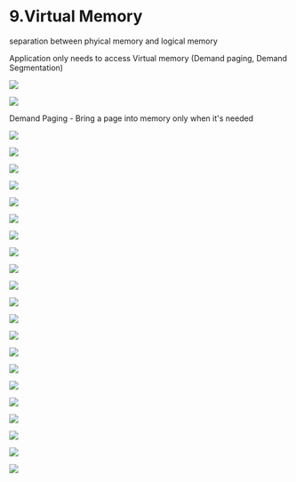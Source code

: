 # 9.Virtual Memory

separation between phyical memory and logical memory 

Application only needs to access Virtual memory \(Demand paging, Demand Segmentation\)

![](../.gitbook/assets/image%20%28118%29.png)



![](../.gitbook/assets/image%20%28101%29.png)



Demand Paging - Bring a page into memory only when it's needed

![](../.gitbook/assets/image%20%2849%29.png)

![](../.gitbook/assets/image%20%2835%29.png)

![](../.gitbook/assets/image%20%2879%29.png)

![](../.gitbook/assets/image%20%28137%29.png)

![](../.gitbook/assets/image%20%28107%29.png)

![](../.gitbook/assets/image%20%28114%29.png)

![](../.gitbook/assets/image%20%2813%29.png)



![](../.gitbook/assets/image%20%28142%29.png)



![](../.gitbook/assets/image%20%2886%29.png)

![](../.gitbook/assets/image%20%28116%29.png)

![](../.gitbook/assets/image%20%28135%29.png)

![](../.gitbook/assets/image%20%2824%29.png)

![](../.gitbook/assets/image%20%282%29.png)

![](../.gitbook/assets/image%20%2812%29.png)

![](../.gitbook/assets/image%20%2882%29.png)



![](../.gitbook/assets/image%20%28129%29.png)

![](../.gitbook/assets/image%20%2868%29.png)

![](../.gitbook/assets/image%20%28112%29.png)

![](../.gitbook/assets/image%20%2822%29.png)

![](../.gitbook/assets/image%20%2891%29.png)

![](../.gitbook/assets/image.png)

